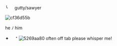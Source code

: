  ╰ 　  gutty/sawyer
 
 ![cf36d55b](https://github.com/kkao014/readme/assets/106118544/a2071188-23ec-4854-8e36-59bfd1b5292b)
 
 he ﾉ him 

 ✦  　 ⁺  ![5269aa80](https://github.com/kkao014/readme/assets/106118544/17e0312b-44ea-451e-b425-fffbd616422e) often off tab please whisper me! 
 
